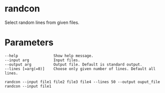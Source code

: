 # randcon
Select random lines from given files.

# Parameters
```
--help                Show help message.
--input arg           Input files.
--output arg          Output file. Default is standard output.
--lines [=arg(=0)]    Choose only given number of lines. Default all lines.
```
  
```
randcon --input file1 file2 file3 file4 --lines 50 --output ouput_file
randcon --input file1 
```
